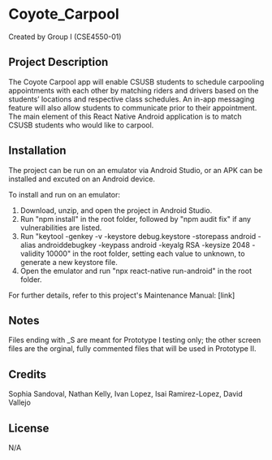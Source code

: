 # Coyote_Carpool
Created by Group I (CSE4550-01)

## Project Description
The Coyote Carpool app will enable CSUSB students to schedule carpooling appointments with each other by matching riders and drivers based on the students’ locations and respective class schedules. An in-app messaging feature will also allow students to communicate prior to their appointment. 
The main element of this React Native Android application is to match CSUSB students who would like to carpool.

## Installation
The project can be run on an emulator via Android Studio, or an APK can be installed and excuted on an Android device.

To install and run on an emulator:
1. Download, unzip, and open the project in Android Studio.
2. Run "npm install" in the root folder, followed by "npm audit fix" if any vulnerabilities are listed.
3. Run "keytool -genkey -v -keystore debug.keystore -storepass android -alias androiddebugkey -keypass android -keyalg RSA -keysize 2048 -validity 10000" in the root folder, setting each value to unknown, to generate a new keystore file.
4. Open the emulator and run "npx react-native run-android" in the root folder.

For further details, refer to this project's Maintenance Manual: \[link\]

## Notes
Files ending with \_S are meant for Prototype I testing only; the other screen files are the orginal, fully commented files that will be used in Prototype II.


## Credits
Sophia Sandoval, Nathan Kelly, Ivan Lopez, Isai Ramirez-Lopez, David Vallejo

## License
N/A
